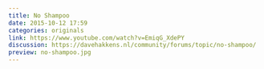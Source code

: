 ```yaml
---
title: No Shampoo
date: 2015-10-12 17:59
categories: originals
link: https://www.youtube.com/watch?v=EmiqG_XdePY
discussion: https://davehakkens.nl/community/forums/topic/no-shampoo/
preview: no-shampoo.jpg
---
```

